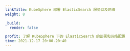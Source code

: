 ```yaml
---
linkTitle: KubeSphere 部署 ElasticSearch 服务以及网络
weight: 8

_build:
  render: false

profit: 了解 KubeSphere 下的 ElasticSearch 的部署和网络配置
time: 2021-12-17 20:00-20:40
---
```

